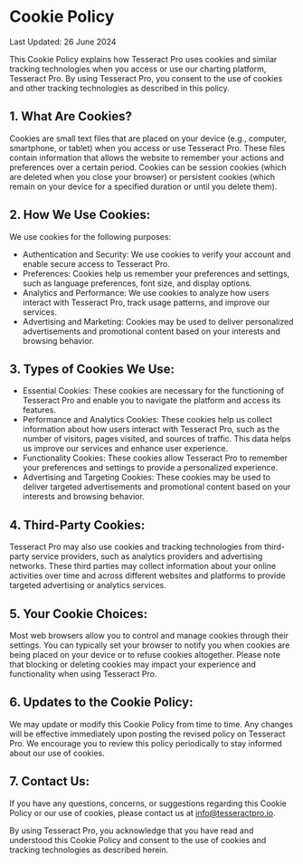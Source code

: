 # Cookie Policy

Last Updated: 26 June 2024

This Cookie Policy explains how Tesseract Pro uses cookies and similar tracking technologies when you access or use our charting platform, Tesseract Pro. By using Tesseract Pro, you consent to the use of cookies and other tracking technologies as described in this policy.

## 1. What Are Cookies?

Cookies are small text files that are placed on your device (e.g., computer, smartphone, or tablet) when you access or use Tesseract Pro. These files contain information that allows the website to remember your actions and preferences over a certain period. Cookies can be session cookies (which are deleted when you close your browser) or persistent cookies (which remain on your device for a specified duration or until you delete them).

## 2. How We Use Cookies:

We use cookies for the following purposes:

- Authentication and Security: We use cookies to verify your account and enable secure access to Tesseract Pro.
- Preferences: Cookies help us remember your preferences and settings, such as language preferences, font size, and display options.
- Analytics and Performance: We use cookies to analyze how users interact with Tesseract Pro, track usage patterns, and improve our services.
- Advertising and Marketing: Cookies may be used to deliver personalized advertisements and promotional content based on your interests and browsing behavior.

## 3. Types of Cookies We Use:

- Essential Cookies: These cookies are necessary for the functioning of Tesseract Pro and enable you to navigate the platform and access its features.
- Performance and Analytics Cookies: These cookies help us collect information about how users interact with Tesseract Pro, such as the number of visitors, pages visited, and sources of traffic. This data helps us improve our services and enhance user experience.
- Functionality Cookies: These cookies allow Tesseract Pro to remember your preferences and settings to provide a personalized experience.
- Advertising and Targeting Cookies: These cookies may be used to deliver targeted advertisements and promotional content based on your interests and browsing behavior.

## 4. Third-Party Cookies:

Tesseract Pro may also use cookies and tracking technologies from third-party service providers, such as analytics providers and advertising networks. These third parties may collect information about your online activities over time and across different websites and platforms to provide targeted advertising or analytics services.

## 5. Your Cookie Choices:

Most web browsers allow you to control and manage cookies through their settings. You can typically set your browser to notify you when cookies are being placed on your device or to refuse cookies altogether. Please note that blocking or deleting cookies may impact your experience and functionality when using Tesseract Pro.

## 6. Updates to the Cookie Policy:

We may update or modify this Cookie Policy from time to time. Any changes will be effective immediately upon posting the revised policy on Tesseract Pro. We encourage you to review this policy periodically to stay informed about our use of cookies.

## 7. Contact Us:

If you have any questions, concerns, or suggestions regarding this Cookie Policy or our use of cookies, please contact us at info@tesseractpro.io.

By using Tesseract Pro, you acknowledge that you have read and understood this Cookie Policy and consent to the use of cookies and tracking technologies as described herein.
